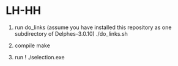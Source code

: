 LH-HH
=====

1) run do_links (assume you have installed this repository as one subdirectory of Delphes-3.0.10)
./do_links.sh

2) compile
make

3) run !
./selection.exe
